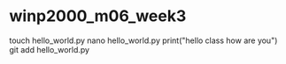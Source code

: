 # winp2000_m06_week3
touch hello_world.py
nano hello_world.py
print("hello class how are you")
git add hello_world.py

